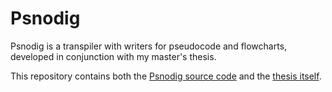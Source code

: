 # Psnodig

Psnodig is a transpiler with writers for pseudocode and flowcharts, developed in conjunction with my master's thesis.

This repository contains both the [Psnodig source code](https://github.com/sergiosja/Psnodig) and the [thesis itself](https://github.com/sergiosja/Psnodig/tree/master/thesis).

